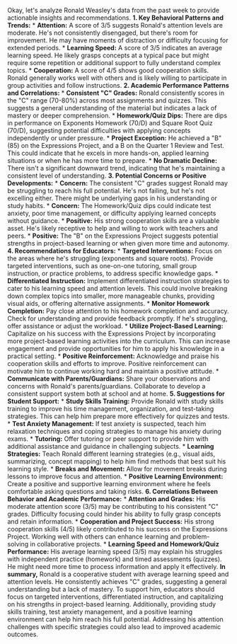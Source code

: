 Okay, let's analyze Ronald Weasley's data from the past week to provide actionable insights and recommendations. **1. Key Behavioral Patterns and Trends:** * **Attention:** A score of 3/5 suggests Ronald's attention levels are moderate. He's not consistently disengaged, but there's room for improvement. He may have moments of distraction or difficulty focusing for extended periods. * **Learning Speed:** A score of 3/5 indicates an average learning speed. He likely grasps concepts at a typical pace but might require some repetition or additional support to fully understand complex topics. * **Cooperation:** A score of 4/5 shows good cooperation skills. Ronald generally works well with others and is likely willing to participate in group activities and follow instructions. **2. Academic Performance Patterns and Correlations:** * **Consistent "C" Grades:** Ronald consistently scores in the "C" range (70-80%) across most assignments and quizzes. This suggests a general understanding of the material but indicates a lack of mastery or deeper comprehension. * **Homework/Quiz Dips:** There are dips in performance on Exponents Homework (70/D) and Square Root Quiz (70/D), suggesting potential difficulties with applying concepts independently or under pressure. * **Project Exception:** He achieved a "B" (85) on the Expressions Project, and a B on the Quarter 1 Review and Test. This could indicate that he excels in more hands-on, applied learning situations or when he has more time to prepare. * **No Dramatic Decline:** There isn't a significant downward trend, indicating that he's maintaining a consistent level of understanding. **3. Potential Concerns or Positive Developments:** * **Concern:** The consistent "C" grades suggest Ronald may be struggling to reach his full potential. He's not failing, but he's not excelling either. There might be underlying gaps in his understanding or study habits. * **Concern:** The Homework/Quiz dips could indicate test anxiety, poor time management, or difficulty applying learned concepts without guidance. * **Positive:** His strong cooperation skills are a valuable asset. He's likely receptive to help and willing to work with teachers and peers. * **Positive:** The "B" on the Expressions Project suggests potential strengths in project-based learning or when given more time and autonomy. **4. Recommendations for Educators:** * **Targeted Interventions:** Focus on the areas where he's struggling (exponents and square roots). Provide targeted interventions, such as one-on-one tutoring, small group instruction, or practice problems, to address specific knowledge gaps. * **Differentiated Instruction:** Implement differentiated instruction strategies to cater to his learning speed and attention levels. This could involve breaking down complex topics into smaller, more manageable chunks, providing visual aids, or offering alternative assignments. * **Monitor Homework Completion:** Pay close attention to his homework completion and accuracy. Check for understanding and provide feedback promptly. If he's struggling, offer assistance or adjust the workload. * **Utilize Project-Based Learning:** Capitalize on his success with the Expressions Project by incorporating more project-based learning activities into the curriculum. This can increase engagement and provide opportunities for him to apply his knowledge in a practical setting. * **Positive Reinforcement:** Acknowledge and praise his cooperation skills and efforts to improve. Positive reinforcement can motivate him to continue working hard and maintain a positive attitude. * **Communicate with Parents/Guardians:** Share your observations and concerns with Ronald's parents/guardians. Collaborate to develop a consistent support system both at school and at home. **5. Suggestions for Student Support:** * **Study Skills Training:** Provide Ronald with study skills training to improve his time management, organization, and test-taking strategies. This can help him prepare more effectively for quizzes and tests. * **Test Anxiety Management:** If test anxiety is suspected, teach him relaxation techniques and coping strategies to manage his anxiety during exams. * **Tutoring:** Offer tutoring or peer support to provide him with additional assistance and guidance in challenging subjects. * **Learning Strategies:** Teach Ronald different learning strategies (e.g., visual aids, summarizing, concept mapping) to help him find methods that best suit his learning style. * **Breaks and Movement:** Allow for movement breaks during lessons to improve focus and attention. * **Positive Learning Environment:** Create a positive and supportive learning environment where he feels comfortable asking questions and taking risks. **6. Correlations Between Behavior and Academic Performance:** * **Attention and Grades:** His moderate attention score (3/5) may be contributing to his consistent "C" grades. Difficulty focusing could hinder his ability to fully grasp concepts and retain information. * **Cooperation and Project Success:** His strong cooperation skills (4/5) likely contributed to his success on the Expressions Project. Working well with others can enhance learning and problem-solving in collaborative projects. * **Learning Speed and Homework/Quiz Performance:** His average learning speed (3/5) may explain his struggles with independent practice (homework) and timed assessments (quizzes). He might need more time to process information and apply it effectively. **In summary,** Ronald is a cooperative student with average learning speed and attention levels. He consistently achieves "C" grades, suggesting a general understanding but a lack of mastery. To support him, educators should focus on targeted interventions, differentiated instruction, and capitalizing on his strengths in project-based learning. Additionally, providing study skills training, test anxiety management, and a positive learning environment can help him reach his full potential. Addressing his attention challenges with specific strategies could also lead to improved academic outcomes.